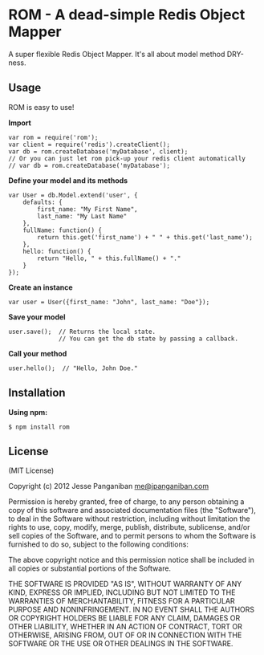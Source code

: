 ROM - A dead-simple Redis Object Mapper
=======================================

A super flexible Redis Object Mapper. It's all about model method DRY-ness.


Usage
-----

ROM is easy to use!

__Import__

    var rom = require('rom');
    var client = require('redis').createClient();
    var db = rom.createDatabase('myDatabase', client);
    // Or you can just let rom pick-up your redis client automatically
    // var db = rom.createDatabase('myDatabase');

__Define your model and its methods__

    var User = db.Model.extend('user', {
        defaults: {
            first_name: "My First Name",
            last_name: "My Last Name"
        },
        fullName: function() {
            return this.get('first_name') + " " + this.get('last_name');
        },
        hello: function() {
            return "Hello, " + this.fullName() + "."
        }
    });

__Create an instance__

    var user = User({first_name: "John", last_name: "Doe"});

__Save your model__

    user.save();  // Returns the local state.
                  // You can get the db state by passing a callback.

__Call your method__

    user.hello();  // "Hello, John Doe."


Installation
------------

__Using npm:__

    $ npm install rom


License
-------

(MIT License)

Copyright (c) 2012 Jesse Panganiban <me@jpanganiban.com>

Permission is hereby granted, free of charge, to any person obtaining a copy of this software and associated documentation files (the "Software"), to deal in the Software without restriction, including without limitation the rights to use, copy, modify, merge, publish, distribute, sublicense, and/or sell copies of the Software, and to permit persons to whom the Software is furnished to do so, subject to the following conditions:

The above copyright notice and this permission notice shall be included in all copies or substantial portions of the Software.

THE SOFTWARE IS PROVIDED "AS IS", WITHOUT WARRANTY OF ANY KIND, EXPRESS OR IMPLIED, INCLUDING BUT NOT LIMITED TO THE WARRANTIES OF MERCHANTABILITY, FITNESS FOR A PARTICULAR PURPOSE AND NONINFRINGEMENT. IN NO EVENT SHALL THE AUTHORS OR COPYRIGHT HOLDERS BE LIABLE FOR ANY CLAIM, DAMAGES OR OTHER LIABILITY, WHETHER IN AN ACTION OF CONTRACT, TORT OR OTHERWISE, ARISING FROM, OUT OF OR IN CONNECTION WITH THE SOFTWARE OR THE USE OR OTHER DEALINGS IN THE SOFTWARE.


